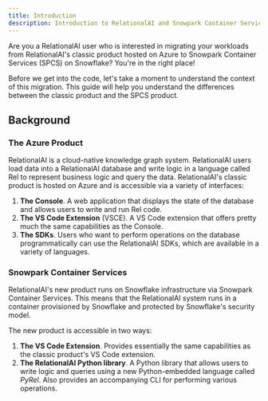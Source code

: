```yaml
---
title: Introduction
description: Introduction to RelationalAI and Snowpark Container Services
---
```


Are you a RelationalAI user who is interested in migrating your workloads from RelationalAI's classic product hosted on Azure to Snowpark Container Services (SPCS) on Snowflake? You're in the right place!

Before we get into the code, let's take a moment to understand the context of this migration. This guide will help you understand the differences between the classic product and the SPCS product.

## Background

### The Azure Product

RelationalAI is a cloud-native knowledge graph system. RelationalAI users load data into a RelationalAI database and write logic in a language called Rel to represent business logic and query the data. RelationalAI's classic product is hosted on Azure and is accessible via a variety of interfaces:

1. **The Console**. A web application that displays the state of the database and allows users to write and run Rel code.
2. **The VS Code Extension** (VSCE). A VS Code extension that offers pretty much the same capabilities as the Console.
3. **The SDKs**. Users who want to perform operations on the database programmatically can use the RelationalAI SDKs, which are available in a variety of languages.

### Snowpark Container Services

RelationalAI's new product runs on Snowflake infrastructure via Snowpark Container Services. This means that the RelationalAI system runs in a container provisioned by Snowflake and protected by Snowflake's security model.

The new product is accessible in two ways:

1. **The VS Code Extension**. Provides essentially the same capabilities as the classic product's VS Code extension.
2. **The RelationalAI Python library**. A Python library that allows users to write logic and queries using a new Python-embedded language called *PyRel*. Also provides an accompanying CLI for performing various operations.